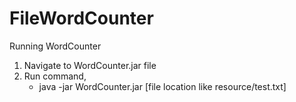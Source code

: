 # FileWordCounter

Running WordCounter
1. Navigate to WordCounter.jar file
2. Run command,
    - java -jar WordCounter.jar [file location like resource/test.txt]
